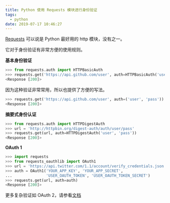 ```yaml
---
title: Python 使用 Requests 模块进行身份验证
tags:
  - python
date: 2019-07-17 10:46:27
---
```



[Requests](https://github.com/kennethreitz/requests) 可以说是 Python 最好用的 http 模块，没有之一。

<!-- more -->

它对于身份验证有非常方便的使用规则。

**基本身份验证**

```python
>>> from requests.auth import HTTPBasicAuth
>>> requests.get('https://api.github.com/user', auth=HTTPBasicAuth('user', 'pass'))
<Response [200]>
```

因为这种验证非常常用，所以也提供了方便的写法。

```python
>>> requests.get('https://api.github.com/user', auth=('user', 'pass'))
<Response [200]>
```

**摘要式身份认证**

```python
>>> from requests.auth import HTTPDigestAuth
>>> url = 'http://httpbin.org/digest-auth/auth/user/pass'
>>> requests.get(url, auth=HTTPDigestAuth('user', 'pass'))
<Response [200]>
```

**OAuth 1**

```python
>>> import requests
>>> from requests_oauthlib import OAuth1
>>> url = 'https://api.twitter.com/1.1/account/verify_credentials.json'
>>> auth = OAuth1('YOUR_APP_KEY', 'YOUR_APP_SECRET',
...               'USER_OAUTH_TOKEN', 'USER_OAUTH_TOKEN_SECRET')
>>> requests.get(url, auth=auth)
<Response [200]>
```

更多复杂验证如 OAuth 2，请参看[文档](http://docs.python-requests.org/zh_CN/latest/user/authentication.html?highlight=requests.auth#oauth-2-openid)
